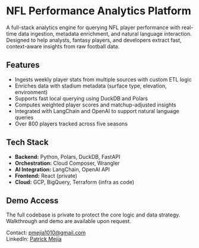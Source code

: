 # NFL Performance Analytics Platform

A full-stack analytics engine for querying NFL player performance with real-time data ingestion, metadata enrichment, and natural language interaction. Designed to help analysts, fantasy players, and developers extract fast, context-aware insights from raw football data.

## Features

- Ingests weekly player stats from multiple sources with custom ETL logic
- Enriches data with stadium metadata (surface type, elevation, environment)
- Supports fast local querying using DuckDB and Polars
- Computes weighted player scores and matchup-adjusted insights
- Integrated with LangChain and OpenAI to support natural language queries
- Over 800 players tracked across five seasons

## Tech Stack

- **Backend:** Python, Polars, DuckDB, FastAPI
- **Orchestration:** Cloud Composer, Wrangler
- **AI Integration:** LangChain, OpenAI API
- **Frontend:** React (private)
- **Cloud:** GCP, BigQuery, Terraform (infra as code)

## Demo Access

The full codebase is private to protect the core logic and data strategy.  
Walkthrough and demo are available upon request.

Contact: pmejia1010@gmail.com  
LinkedIn: [Patrick Mejia](https://www.linkedin.com/in/patrick-mejia-6045151a1/)
